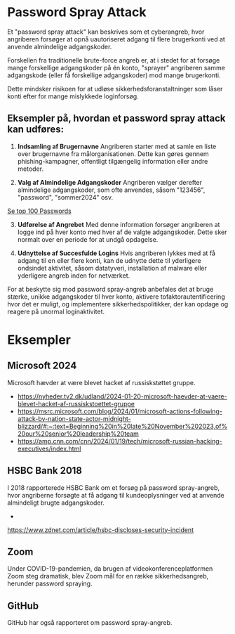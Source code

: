 # Password Spray Attack

Et "password spray attack" kan beskrives som et cyberangreb, hvor angriberen forsøger at opnå uautoriseret adgang til flere brugerkonti ved at anvende almindelige adgangskoder. 

Forskellen fra traditionelle brute-force angreb er, at i stedet for at forsøge mange forskellige adgangskoder på én konto, "sprayer" angriberen samme adgangskode (eller få forskellige adgangskoder) mod mange brugerkonti. 

Dette mindsker risikoen for at udløse sikkerhedsforanstaltninger som låser konti efter for mange mislykkede loginforsøg.

## Eksempler på, hvordan et password spray attack kan udføres:

1. **Indsamling af Brugernavne** Angriberen starter med at samle en liste over brugernavne fra målorganisationen. Dette kan gøres gennem phishing-kampagner, offentligt tilgængelig information eller andre metoder.

2. **Valg af Almindelige Adgangskoder** Angriberen vælger derefter almindelige adgangskoder, som ofte anvendes, såsom "123456", "password", "sommer2024" osv.

[Se top 100 Passwords](https://en.m.wikipedia.org/wiki/Wikipedia:10,000_most_common_passwords)

3. **Udførelse af Angrebet** Med denne information forsøger angriberen at logge ind på hver konto med hver af de valgte adgangskoder. Dette sker normalt over en periode for at undgå opdagelse.

4. **Udnyttelse af Succesfulde Logins** Hvis angriberen lykkes med at få adgang til en eller flere konti, kan de udnytte dette til yderligere ondsindet aktivitet, såsom datatyveri, installation af malware eller yderligere angreb inden for netværket.

For at beskytte sig mod password spray-angreb anbefales det at bruge stærke, unikke adgangskoder til hver konto, aktivere tofaktorautentificering hvor det er muligt, og implementere sikkerhedspolitikker, der kan opdage og reagere på unormal loginaktivitet.

# Eksempler

## Microsoft 2024
Microsoft hævder at være blevet hacket af russiskstøttet gruppe.

- https://nyheder.tv2.dk/udland/2024-01-20-microsoft-haevder-at-vaere-blevet-hacket-af-russiskstoettet-gruppe
- https://msrc.microsoft.com/blog/2024/01/microsoft-actions-following-attack-by-nation-state-actor-midnight-blizzard/#:~:text=Beginning%20in%20late%20November%202023,of%20our%20senior%20leadership%20team
- https://amp.cnn.com/cnn/2024/01/19/tech/microsoft-russian-hacking-executives/index.html


## HSBC Bank 2018
I 2018 rapporterede HSBC Bank om et forsøg på password spray-angreb, hvor angriberne forsøgte at få adgang til kundeoplysninger ved at anvende almindeligt brugte adgangskoder.

- 
https://www.zdnet.com/article/hsbc-discloses-security-incident

## Zoom
Under COVID-19-pandemien, da brugen af videokonferenceplatformen Zoom steg dramatisk, blev Zoom mål for en række sikkerhedsangreb, herunder password spraying.

## GitHub
GitHub har også rapporteret om password spray-angreb.